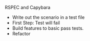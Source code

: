 RSPEC and Capybara

- Write out the scenario in a test file
- First Step: Test will fail
- Build features to basic pass tests.
- Refactor
